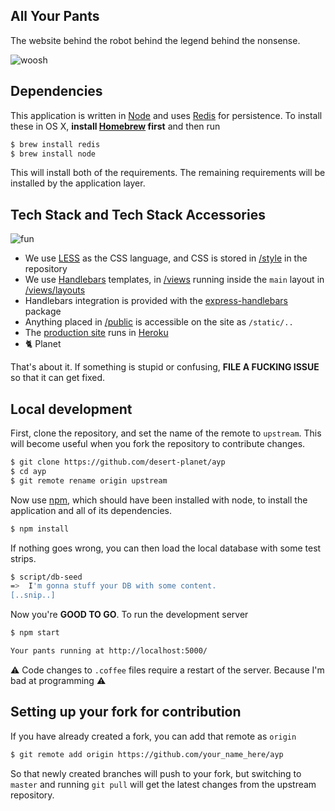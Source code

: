 ## All Your Pants

The website behind the robot behind the legend behind the nonsense.

![woosh](http://s3.amazonaws.com/ayp/ayp-1416892364734.jpg)

## Dependencies

This application is written in [Node](http://nodejs.org/) and uses [Redis](http://redis.io/) for
persistence. To install these in OS X, **install [Homebrew](http://brew.sh/) first** and then run

```sh
$ brew install redis
$ brew install node
```

This will install both of the requirements. The remaining requirements will be installed by the application layer.

## Tech Stack and Tech Stack Accessories

![fun](http://pixxx.wtf.cat/image/3F1M3J3o0h3L/fun.jpg)

  * We use [LESS](http://lesscss.org/) as the CSS language, and CSS is stored in [/style](./style) in the repository
  * We use [Handlebars](http://handlebarsjs.com/) templates, in [/views](./views) running inside the `main` layout in
  [/views/layouts](./views/layouts)
  * Handlebars integration is provided with the [express-handlebars](https://www.npmjs.org/package/express-handlebars) package
  * Anything placed in [/public](./public) is accessible on the site as `/static/..`
  * The [production site](http://ayp.wtf.cat/) runs in [Heroku](https://www.heroku.com/)
  * :cat2: Planet

That's about it. If something is stupid or confusing, **FILE A FUCKING ISSUE** so that it can get fixed.

## Local development

First, clone the repository, and set the name of the remote to `upstream`. This will become useful
when you fork the repository to contribute changes.

```sh
$ git clone https://github.com/desert-planet/ayp
$ cd ayp
$ git remote rename origin upstream
```

Now use [npm](https://www.npmjs.org/), which should have been installed with node, to install the application
and all of its dependencies.

```sh
$ npm install
```

If nothing goes wrong, you can then load the local database with some test strips.

```sh
$ script/db-seed
=>  I'm gonna stuff your DB with some content.
[..snip..]
```

Now you're **GOOD TO GO**. To run the development server

```sh
$ npm start

Your pants running at http://localhost:5000/
```

:warning: Code changes to `.coffee` files require a restart of the server. Because I'm bad at programming :warning:

## Setting up your fork for contribution

If you have already created a fork, you can add that remote as `origin`

```sh
$ git remote add origin https://github.com/your_name_here/ayp
```

So that newly created branches will push to your fork, but switching to `master` and running
`git pull` will get the latest changes from the upstream repository.

